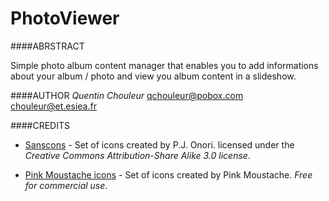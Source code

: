 PhotoViewer
==========

####ABRSTRACT

Simple photo album content manager that enables you to add informations about your album / photo and view you album content in a slideshow.



####AUTHOR
*Quentin Chouleur* 
<qchouleur@pobox.com>
<chouleur@et.esiea.fr>


####CREDITS

- [Sanscons](http://somerandomdude.com/work/sanscons/) - Set of icons created by P.J. Onori. licensed under the *Creative Commons Attribution-Share Alike 3.0 license*.

- [Pink Moustache icons](https://www.iconfinder.com/iconsets/pink_moustache) - Set of icons created by Pink Moustache. *Free for commercial use*.